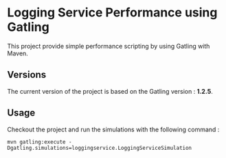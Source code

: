 Logging Service Performance using Gatling
==========================================

This project provide simple performance scripting by using Gatling with Maven.


Versions
------------

The current version of the project is based on the Gatling version : **1.2.5**.

Usage
-----

Checkout the project and run the simulations with the following command :


```shell
mvn gatling:execute -Dgatling.simulations=loggingservice.LoggingServiceSimulation
```